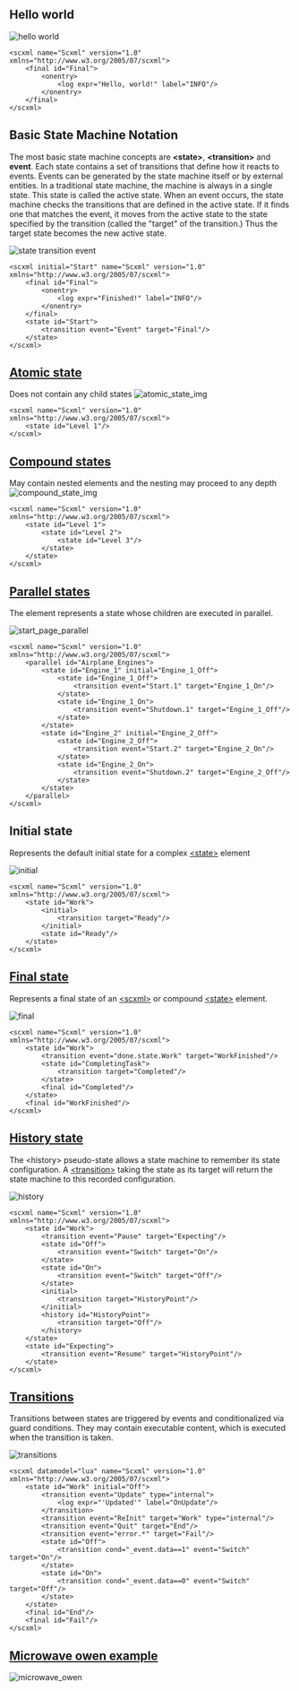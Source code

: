 ## Hello world

![hello world](https://github.com/alexzhornyak/SCXML-tutorial/blob/master/Images/1%20-%20Hello%20world.gif)

```
<scxml name="Scxml" version="1.0" xmlns="http://www.w3.org/2005/07/scxml">
	<final id="Final">
		<onentry>
			<log expr="Hello, world!" label="INFO"/>
		</onentry>
	</final>
</scxml>
```


## Basic State Machine Notation

The most basic state machine concepts are **\<state\>**, **\<transition\>** and **event**. Each state contains a set of transitions that define how it reacts to events. Events can be generated by the state machine itself or by external entities. In a traditional state machine, the machine is always in a single state. This state is called the active state. When an event occurs, the state machine checks the transitions that are defined in the active state. If it finds one that matches the event, it moves from the active state to the state specified by the transition (called the "target" of the transition.) Thus the target state becomes the new active state.

![state transition event](https://github.com/alexzhornyak/SCXML-tutorial/blob/master/Images/2%20-%20Hello%20world%20with%20event.gif)
```
<scxml initial="Start" name="Scxml" version="1.0" xmlns="http://www.w3.org/2005/07/scxml">
	<final id="Final">
		<onentry>
			<log expr="Finished!" label="INFO"/>
		</onentry>
	</final>
	<state id="Start">
		<transition event="Event" target="Final"/>
	</state>
</scxml>
```


## [Atomic state](https://youtu.be/VUTCY4E0ta8)

Does not contain any child states
![atomic_state_img](https://github.com/alexzhornyak/SCXML-tutorial/blob/master/Images/readme%20-%20atomic.gif)
```
<scxml name="Scxml" version="1.0" xmlns="http://www.w3.org/2005/07/scxml">
	<state id="Level 1"/>
</scxml>
```


## [Compound states](https://youtu.be/VUTCY4E0ta8)

May contain nested <state> elements and the nesting may proceed to any depth
![compound_state_img](https://github.com/alexzhornyak/SCXML-tutorial/blob/master/Images/readme%20-%20compound.gif)
```
<scxml name="Scxml" version="1.0" xmlns="http://www.w3.org/2005/07/scxml">
	<state id="Level 1">
		<state id="Level 2">
			<state id="Level 3"/>
		</state>
	</state>
</scxml>
```


## [Parallel states](https://youtu.be/VOKu7TYXN_s)

The <parallel> element represents a state whose children are executed in parallel.

![start_page_parallel](https://github.com/alexzhornyak/SCXML-tutorial/blob/master/Images/3%20-%20Parallel%20with%20tree.gif)

```
<scxml name="Scxml" version="1.0" xmlns="http://www.w3.org/2005/07/scxml">
	<parallel id="Airplane_Engines">
		<state id="Engine_1" initial="Engine_1_Off">
			<state id="Engine_1_Off">
				<transition event="Start.1" target="Engine_1_On"/>
			</state>
			<state id="Engine_1_On">
				<transition event="Shutdown.1" target="Engine_1_Off"/>
			</state>
		</state>
		<state id="Engine_2" initial="Engine_2_Off">
			<state id="Engine_2_Off">
				<transition event="Start.2" target="Engine_2_On"/>
			</state>
			<state id="Engine_2_On">
				<transition event="Shutdown.2" target="Engine_2_Off"/>
			</state>
		</state>
	</parallel>
</scxml>
```

## Initial state

Represents the default initial state for a complex [\<state\>](https://github.com/alexzhornyak/SCXML-tutorial/blob/master/Doc/state.md) element

![initial](https://github.com/alexzhornyak/SCXML-tutorial/blob/master/Images/7%20-%20Initial.gif)

```
<scxml name="Scxml" version="1.0" xmlns="http://www.w3.org/2005/07/scxml">
	<state id="Work">
		<initial>
			<transition target="Ready"/>
		</initial>
		<state id="Ready"/>
	</state>
</scxml>
```

## [Final state](https://github.com/alexzhornyak/SCXML-tutorial/blob/master/Doc/final.md)

Represents a final state of an [\<scxml\>](https://github.com/alexzhornyak/SCXML-tutorial/blob/master/Doc/scxml.md) or compound [\<state\>](https://github.com/alexzhornyak/SCXML-tutorial/blob/master/Doc/state.md) element.

![final](https://github.com/alexzhornyak/SCXML-tutorial/blob/master/Images/4%20-%20Final.gif)
```
<scxml name="Scxml" version="1.0" xmlns="http://www.w3.org/2005/07/scxml">
	<state id="Work">
		<transition event="done.state.Work" target="WorkFinished"/>
		<state id="CompletingTask">
			<transition target="Completed"/>
		</state>
		<final id="Completed"/>
	</state>
	<final id="WorkFinished"/>
</scxml>
```

## [History state](https://github.com/alexzhornyak/SCXML-tutorial/blob/master/Doc/history.md)

The \<history\> pseudo-state allows a state machine to remember its state configuration. A [\<transition\>](https://github.com/alexzhornyak/SCXML-tutorial/blob/master/Doc/transition.md) taking the <history> state as its target will return the state machine to this recorded configuration.

![history](https://github.com/alexzhornyak/SCXML-tutorial/blob/master/Images/5%20-%20History.gif)

```
<scxml name="Scxml" version="1.0" xmlns="http://www.w3.org/2005/07/scxml">
	<state id="Work">
		<transition event="Pause" target="Expecting"/>
		<state id="Off">
			<transition event="Switch" target="On"/>
		</state>
		<state id="On">
			<transition event="Switch" target="Off"/>
		</state>
		<initial>
			<transition target="HistoryPoint"/>
		</initial>
		<history id="HistoryPoint">
			<transition target="Off"/>
		</history>
	</state>
	<state id="Expecting">
		<transition event="Resume" target="HistoryPoint"/>
	</state>
</scxml>
```

## [Transitions](https://github.com/alexzhornyak/SCXML-tutorial/blob/master/Doc/transition.md)
Transitions between states are triggered by events and conditionalized via guard conditions. They may contain executable content, which is executed when the transition is taken.

![transitions](https://github.com/alexzhornyak/SCXML-tutorial/blob/master/Images/8%20-%20Intro%20-%20Transitions.gif)

```
<scxml datamodel="lua" name="Scxml" version="1.0" xmlns="http://www.w3.org/2005/07/scxml">
	<state id="Work" initial="Off">
		<transition event="Update" type="internal">
			<log expr="'Updated'" label="OnUpdate"/>
		</transition>
		<transition event="ReInit" target="Work" type="internal"/>
		<transition event="Quit" target="End"/>
		<transition event="error.*" target="Fail"/>
		<state id="Off">
			<transition cond="_event.data==1" event="Switch" target="On"/>
		</state>
		<state id="On">
			<transition cond="_event.data==0" event="Switch" target="Off"/>
		</state>
	</state>
	<final id="End"/>
	<final id="Fail"/>
</scxml>
```

## [Microwave owen example](https://github.com/alexzhornyak/SCXML-tutorial/edit/master/Doc/microwave_example.md)

![microwave_owen](https://github.com/alexzhornyak/SCXML-tutorial/blob/master/Images/6%20-%20Microwave%20Owen.gif)
